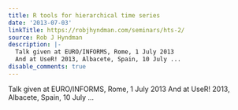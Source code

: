 ```yaml
---
title: R tools for hierarchical time series
date: '2013-07-03'
linkTitle: https://robjhyndman.com/seminars/hts-2/
source: Rob J Hyndman
description: |-
  Talk given at EURO/INFORMS, Rome, 1 July 2013
  And at UseR! 2013, Albacete, Spain, 10 July ...
disable_comments: true
---
```

Talk given at EURO/INFORMS, Rome, 1 July 2013
And at UseR! 2013, Albacete, Spain, 10 July ...